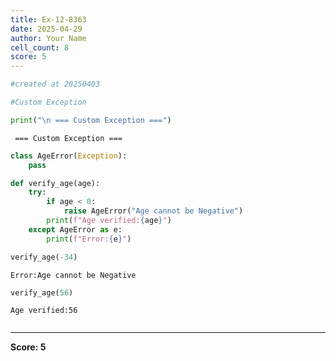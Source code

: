 ```yaml
---
title: Ex-12-8363
date: 2025-04-29
author: Your Name
cell_count: 8
score: 5
---
```


```python
#created at 20250403
```


```python
#Custom Exception
```


```python
print("\n === Custom Exception ===")
```

    
     === Custom Exception ===



```python
class AgeError(Exception):
    pass
```


```python
def verify_age(age):
    try:
        if age < 0:
            raise AgeError("Age cannot be Negative")
        print(f"Age verified:{age}")
    except AgeError as e:
        print(f"Error:{e}")
```


```python
verify_age(-34)
```

    Error:Age cannot be Negative



```python
verify_age(56)
```

    Age verified:56



```python

```


---
**Score: 5**